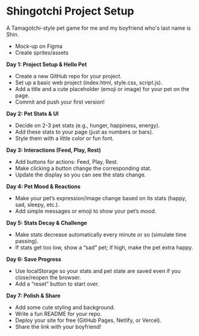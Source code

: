 # Shingotchi Project Setup
A Tamagotchi-style pet game for me and my boyfriend who's last name is Shin.

- Mock-up on Figma
- Create sprites/assets

**Day 1: Project Setup & Hello Pet**
- Create a new GitHub repo for your project.
- Set up a basic web project (index.html, style.css, script.js).
- Add a title and a cute placeholder (emoji or image) for your pet on the page.
- Commit and push your first version!

**Day 2: Pet Stats & UI**
- Decide on 2-3 pet stats (e.g., hunger, happiness, energy).
- Add these stats to your page (just as numbers or bars).
- Style them with a little color or fun font.

**Day 3: Interactions (Feed, Play, Rest)**
- Add buttons for actions: Feed, Play, Rest.
- Make clicking a button change the corresponding stat.
- Update the display so you can see the stats change.

**Day 4: Pet Mood & Reactions**
- Make your pet’s expression/image change based on its stats (happy, sad, sleepy, etc.).
- Add simple messages or emoji to show your pet’s mood.

**Day 5: Stats Decay & Challenge**
- Make stats decrease automatically every minute or so (simulate time passing).
- If stats get too low, show a “sad” pet; if high, make the pet extra happy.

**Day 6: Save Progress**
- Use localStorage so your stats and pet state are saved even if you close/reopen the browser.
- Add a “reset” button to start over.

**Day 7: Polish & Share**
- Add some cute styling and background.
- Write a fun README for your repo.
- Deploy your site for free (GitHub Pages, Netlify, or Vercel).
- Share the link with your boyfriend!
